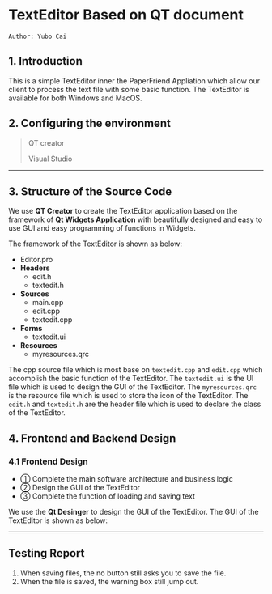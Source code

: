 # TextEditor Based on QT document

`Author: Yubo Cai`

## 1. Introduction

This is a simple TextEditor inner the PaperFriend Appliation which allow our client to process the text file with some basic function. The TextEditor is available for both Windows and MacOS.

## 2. Configuring the environment

> QT creator
>
> Visual Studio

---

## 3. Structure of the Source Code

We use **QT Creator** to create the TextEditor application based on the framework of **Qt Widgets Application** with beautifully designed and easy to use GUI and easy programming of functions in Widgets.

The framework of the TextEditor is shown as below:
- Editor.pro
- **Headers**
  - edit.h
  - textedit.h
- **Sources**
  - main.cpp
  - edit.cpp
  - textedit.cpp
- **Forms**
  - textedit.ui
- **Resources**
  - myresources.qrc

The cpp source file which is most base on `textedit.cpp` and `edit.cpp` which accomplish the basic function of the TextEditor. The `textedit.ui` is the UI file which is used to design the GUI of the TextEditor. The `myresources.qrc` is the resource file which is used to store the icon of the TextEditor. The `edit.h` and `textedit.h` are the header file which is used to declare the class of the TextEditor.

## 4. Frontend and Backend Design
### 4.1 Frontend Design
- ① Complete the main software architecture and business logic
- ② Design the GUI of the TextEditor
- ③ Complete the function of loading and saving text

We use the **Qt Desinger** to design the GUI of the TextEditor. The GUI of the TextEditor is shown as below:

---

## Testing Report

1. When saving files, the no button still asks you to save the file.
2. When the file is saved, the warning box still jump out.
